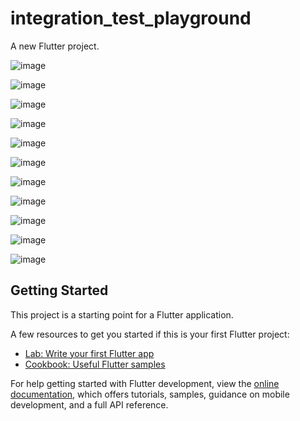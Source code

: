 # integration_test_playground

A new Flutter project.

![image](https://github.com/OrlandoEduardo101/integration_test_playground/assets/37966182/9deaba95-0c67-41f1-9af5-baca4575e980)

![image](https://github.com/OrlandoEduardo101/integration_test_playground/assets/37966182/09d52fef-3bf2-46b7-a7db-ffff6b28630d)

![image](https://github.com/OrlandoEduardo101/integration_test_playground/assets/37966182/7ab2ad3d-5cd7-4ee6-82c7-4bc88b1a9910)

![image](https://github.com/OrlandoEduardo101/integration_test_playground/assets/37966182/f69d8006-cad6-4f6a-b74c-5893a45bb0bc)

![image](https://github.com/OrlandoEduardo101/integration_test_playground/assets/37966182/478ffe86-357b-462f-b7bd-54ee78ee9ccf)

![image](https://github.com/OrlandoEduardo101/integration_test_playground/assets/37966182/a747a708-ec18-4c62-8795-ee419ecb8b8f)

![image](https://github.com/OrlandoEduardo101/integration_test_playground/assets/37966182/781b41f7-a53f-49af-9cab-3dc7aa3ab648)

![image](https://github.com/OrlandoEduardo101/integration_test_playground/assets/37966182/1d9a93cc-4709-4c63-9182-671d4b756e43)

![image](https://github.com/OrlandoEduardo101/integration_test_playground/assets/37966182/219ebe3b-f89e-4c6b-93c4-1bfae890c4b9)

![image](https://github.com/OrlandoEduardo101/integration_test_playground/assets/37966182/e083cc4b-0907-4f1d-b0e6-5cfe7eed70d0)

![image](https://github.com/OrlandoEduardo101/integration_test_playground/assets/37966182/5469d2e3-637c-4160-a857-e95f64f3f5f6)




## Getting Started

This project is a starting point for a Flutter application.

A few resources to get you started if this is your first Flutter project:

- [Lab: Write your first Flutter app](https://docs.flutter.dev/get-started/codelab)
- [Cookbook: Useful Flutter samples](https://docs.flutter.dev/cookbook)

For help getting started with Flutter development, view the
[online documentation](https://docs.flutter.dev/), which offers tutorials,
samples, guidance on mobile development, and a full API reference.
